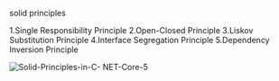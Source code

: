 solid principles

1.Single Responsibility Principle
2.Open-Closed Principle
3.Liskov Substitution Principle
4.Interface Segregation Principle
5.Dependency Inversion Principle


![Solid-Principles-in-C- NET-Core-5](https://user-images.githubusercontent.com/93442332/232232912-01a8baf5-867e-4c63-86a9-96473be79e2f.png)
